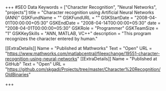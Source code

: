 +++
#SEO Data
Keywords = ["Character Recognition", "Neural Networks", "projects"]
title = "Character recognition using Artificial Neural Networks (ANN)"
GSKFundName = ""
GSKFundURL = ""
GSKStartDate = "2008-04-01T00:00:00+05:30"
GSKEndDate = "2008-04-14T00:00:00+05:30"
date = "2008-04-01T00:00:00+05:30"
GSKRole = "Programmer"
GSKTeamSize = "1"
GSKKeySkills = "ANN, MATLAB, VC++"
description = "This program recognizes the character entered by human."

[[ExtraDetails]]
    Name = "Published at Mathworks"
	Text = "Open"
    URL = "https://www.mathworks.com/matlabcentral/fileexchange/19551-character-recognition-using-neural-networks"
[[ExtraDetails]]
    Name = "Published at GitHub"
	Text = "Open"
    URL = "https://github.com/skgadi/Projects/tree/master/Character%20Recognition/OldBinaries"
	
+++